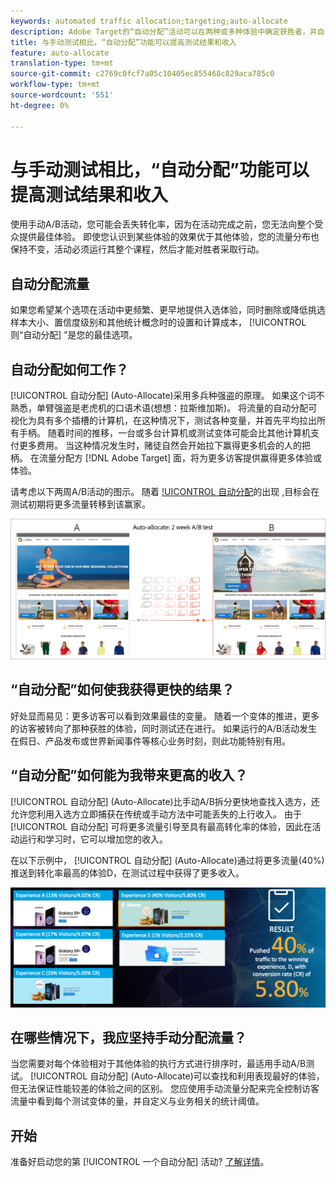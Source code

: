 ```yaml
---
keywords: automated traffic allocation;targeting;auto-allocate
description: Adobe Target的“自动分配”活动可以在两种或多种体验中确定获胜者，并自动将更多流量重新分配给获胜者，以在测试继续运行和学习的同时提高转化率。
title: 与手动测试相比，“自动分配”功能可以提高测试结果和收入
feature: auto-allocate
translation-type: tm+mt
source-git-commit: c2769c0fcf7a05c10405ec855468c829aca785c0
workflow-type: tm+mt
source-wordcount: '551'
ht-degree: 0%

---
```



# 与手动测试相比，“自动分配”功能可以提高测试结果和收入

使用手动A/B活动，您可能会丢失转化率，因为在活动完成之前，您无法向整个受众提供最佳体验。 即使您认识到某些体验的效果优于其他体验，您的流量分布也保持不变，活动必须运行其整个课程，然后才能对胜者采取行动。

## 自动分配流量

如果您希望某个选项在活动中更频繁、更早地提供入选体验，同时删除或降低挑选样本大小、置信度级别和其他统计概念时的设置和计算成本， [!UICONTROL 则“自动分配] ”是您的最佳选项。

## 自动分配如何工作？

[!UICONTROL 自动分配] (Auto-Allocate)采用多兵种强盗的原理。 如果这个词不熟悉，单臂强盗是老虎机的口语术语(想想：拉斯维加斯)。 将流量的自动分配可视化为具有多个插槽的计算机，在这种情况下，测试各种变量，并首先平均拉出所有手柄。 随着时间的推移，一台或多台计算机或测试变体可能会比其他计算机支付更多费用。 当这种情况发生时，赌徒自然会开始拉下赢得更多机会的人的把柄。 在流量分配方 [!DNL Adobe Target] 面，将为更多访客提供赢得更多体验或体验。

请考虑以下两周A/B活动的图示。 随着 [!UICONTROL 自动分配](Auto-Allocate)的出现  ,目标会在测试初期将更多流量转移到该赢家。

![自动分配插图](/help/c-activities/automated-traffic-allocation/assets/Auto-Allocate-test.png)

## “自动分配”如何使我获得更快的结果？

好处显而易见：更多访客可以看到效果最佳的变量。 随着一个变体的推进，更多的访客被转向了那种获胜的体验，同时测试还在进行。 如果运行的A/B活动发生在假日、产品发布或世界新闻事件等核心业务时刻，则此功能特别有用。

## “自动分配”如何能为我带来更高的收入？

[!UICONTROL 自动分配] (Auto-Allocate)比手动A/B拆分更快地查找入选方，还允许您利用入选方立即捕获在传统或手动方法中可能丢失的上行收入。 由于 [!UICONTROL 自动分配] 可将更多流量引导至具有最高转化率的体验，因此在活动运行和学习时，它可以增加您的收入。

在以下示例中， [!UICONTROL 自动分配] (Auto-Allocate)通过将更多流量(40%)推送到转化率最高的体验D，在测试过程中获得了更多收入。

![自动分配提供了更高的收入说明](/help/c-activities/automated-traffic-allocation/assets/five-experiences.png)

## 在哪些情况下，我应坚持手动分配流量？

当您需要对每个体验相对于其他体验的执行方式进行排序时，最适用手动A/B测试。 [!UICONTROL 自动分配] (Auto-Allocate)可以查找和利用表现最好的体验，但无法保证性能较差的体验之间的区别。 您应使用手动流量分配来完全控制访客流量中看到每个测试变体的量，并自定义与业务相关的统计阈值。

## 开始

准备好启动您的第 [!UICONTROL 一个自动分配] 活动? [了解详情](/help/c-activities/automated-traffic-allocation/automated-traffic-allocation.md)。

